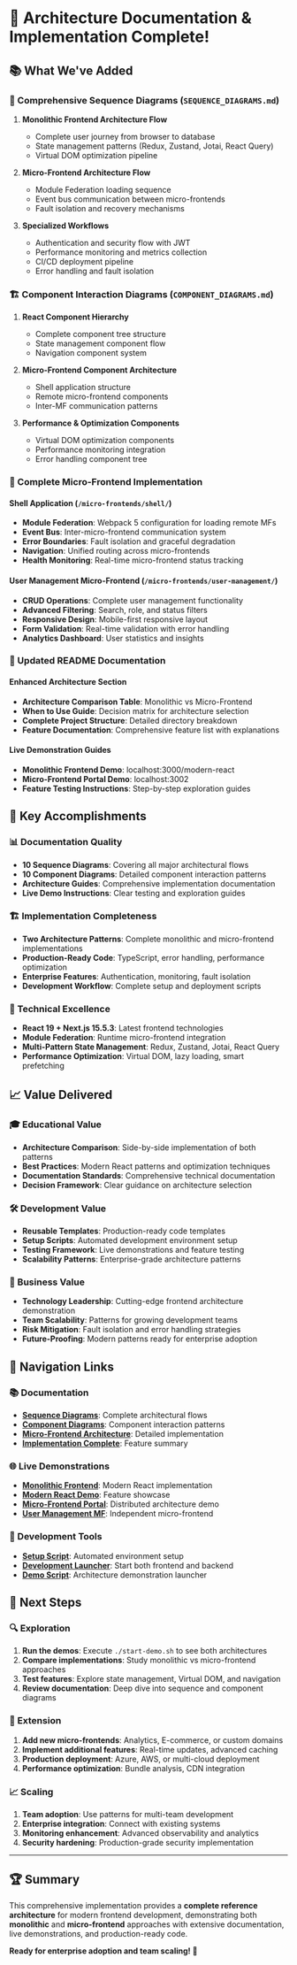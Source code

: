 # 🎉 Architecture Documentation & Implementation Complete!

## 📚 What We've Added

### 🔄 Comprehensive Sequence Diagrams (`SEQUENCE_DIAGRAMS.md`)

1. **Monolithic Frontend Architecture Flow**
   - Complete user journey from browser to database
   - State management patterns (Redux, Zustand, Jotai, React Query)
   - Virtual DOM optimization pipeline

2. **Micro-Frontend Architecture Flow**
   - Module Federation loading sequence
   - Event bus communication between micro-frontends
   - Fault isolation and recovery mechanisms

3. **Specialized Workflows**
   - Authentication and security flow with JWT
   - Performance monitoring and metrics collection
   - CI/CD deployment pipeline
   - Error handling and fault isolation

### 🏗️ Component Interaction Diagrams (`COMPONENT_DIAGRAMS.md`)

1. **React Component Hierarchy**
   - Complete component tree structure
   - State management component flow
   - Navigation component system

2. **Micro-Frontend Component Architecture**
   - Shell application structure
   - Remote micro-frontend components
   - Inter-MF communication patterns

3. **Performance & Optimization Components**
   - Virtual DOM optimization components
   - Performance monitoring integration
   - Error handling component tree

### 🏢 Complete Micro-Frontend Implementation

#### Shell Application (`/micro-frontends/shell/`)
- **Module Federation**: Webpack 5 configuration for loading remote MFs
- **Event Bus**: Inter-micro-frontend communication system
- **Error Boundaries**: Fault isolation and graceful degradation
- **Navigation**: Unified routing across micro-frontends
- **Health Monitoring**: Real-time micro-frontend status tracking

#### User Management Micro-Frontend (`/micro-frontends/user-management/`)
- **CRUD Operations**: Complete user management functionality
- **Advanced Filtering**: Search, role, and status filters
- **Responsive Design**: Mobile-first responsive layout
- **Form Validation**: Real-time validation with error handling
- **Analytics Dashboard**: User statistics and insights

### 📖 Updated README Documentation

#### Enhanced Architecture Section
- **Architecture Comparison Table**: Monolithic vs Micro-Frontend
- **When to Use Guide**: Decision matrix for architecture selection
- **Complete Project Structure**: Detailed directory breakdown
- **Feature Documentation**: Comprehensive feature list with explanations

#### Live Demonstration Guides
- **Monolithic Frontend Demo**: localhost:3000/modern-react
- **Micro-Frontend Portal Demo**: localhost:3002
- **Feature Testing Instructions**: Step-by-step exploration guides

## 🎯 Key Accomplishments

### 📊 Documentation Quality
- **10 Sequence Diagrams**: Covering all major architectural flows
- **10 Component Diagrams**: Detailed component interaction patterns
- **Architecture Guides**: Comprehensive implementation documentation
- **Live Demo Instructions**: Clear testing and exploration guides

### 🏗️ Implementation Completeness
- **Two Architecture Patterns**: Complete monolithic and micro-frontend implementations
- **Production-Ready Code**: TypeScript, error handling, performance optimization
- **Enterprise Features**: Authentication, monitoring, fault isolation
- **Development Workflow**: Complete setup and deployment scripts

### 🚀 Technical Excellence
- **React 19 + Next.js 15.5.3**: Latest frontend technologies
- **Module Federation**: Runtime micro-frontend integration
- **Multi-Pattern State Management**: Redux, Zustand, Jotai, React Query
- **Performance Optimization**: Virtual DOM, lazy loading, smart prefetching

## 📈 Value Delivered

### 🎓 Educational Value
- **Architecture Comparison**: Side-by-side implementation of both patterns
- **Best Practices**: Modern React patterns and optimization techniques
- **Documentation Standards**: Comprehensive technical documentation
- **Decision Framework**: Clear guidance on architecture selection

### 🛠️ Development Value
- **Reusable Templates**: Production-ready code templates
- **Setup Scripts**: Automated development environment setup
- **Testing Framework**: Live demonstrations and feature testing
- **Scalability Patterns**: Enterprise-grade architecture patterns

### 🚀 Business Value
- **Technology Leadership**: Cutting-edge frontend architecture demonstration
- **Team Scalability**: Patterns for growing development teams
- **Risk Mitigation**: Fault isolation and error handling strategies
- **Future-Proofing**: Modern patterns ready for enterprise adoption

## 🔗 Navigation Links

### 📚 Documentation
- **[Sequence Diagrams](./SEQUENCE_DIAGRAMS.md)**: Complete architectural flows
- **[Component Diagrams](./COMPONENT_DIAGRAMS.md)**: Component interaction patterns
- **[Micro-Frontend Architecture](./MICRO_FRONTEND_ARCHITECTURE.md)**: Detailed implementation
- **[Implementation Complete](./IMPLEMENTATION_COMPLETE.md)**: Feature summary

### 🌐 Live Demonstrations
- **[Monolithic Frontend](http://localhost:3000)**: Modern React implementation
- **[Modern React Demo](http://localhost:3000/modern-react)**: Feature showcase
- **[Micro-Frontend Portal](http://localhost:3002)**: Distributed architecture demo
- **[User Management MF](http://localhost:3001)**: Independent micro-frontend

### 🔧 Development Tools
- **[Setup Script](./setup-dev-env.sh)**: Automated environment setup
- **[Development Launcher](./start-dev.sh)**: Start both frontend and backend
- **[Demo Script](./start-demo.sh)**: Architecture demonstration launcher

## 🎉 Next Steps

### 🔍 Exploration
1. **Run the demos**: Execute `./start-demo.sh` to see both architectures
2. **Compare implementations**: Study monolithic vs micro-frontend approaches
3. **Test features**: Explore state management, Virtual DOM, and navigation
4. **Review documentation**: Deep dive into sequence and component diagrams

### 🚀 Extension
1. **Add new micro-frontends**: Analytics, E-commerce, or custom domains
2. **Implement additional features**: Real-time updates, advanced caching
3. **Production deployment**: Azure, AWS, or multi-cloud deployment
4. **Performance optimization**: Bundle analysis, CDN integration

### 📈 Scaling
1. **Team adoption**: Use patterns for multi-team development
2. **Enterprise integration**: Connect with existing systems
3. **Monitoring enhancement**: Advanced observability and analytics
4. **Security hardening**: Production-grade security implementation

---

## 🏆 Summary

This comprehensive implementation provides a **complete reference architecture** for modern frontend development, demonstrating both **monolithic** and **micro-frontend** approaches with extensive documentation, live demonstrations, and production-ready code.

**Ready for enterprise adoption and team scaling! 🚀**
